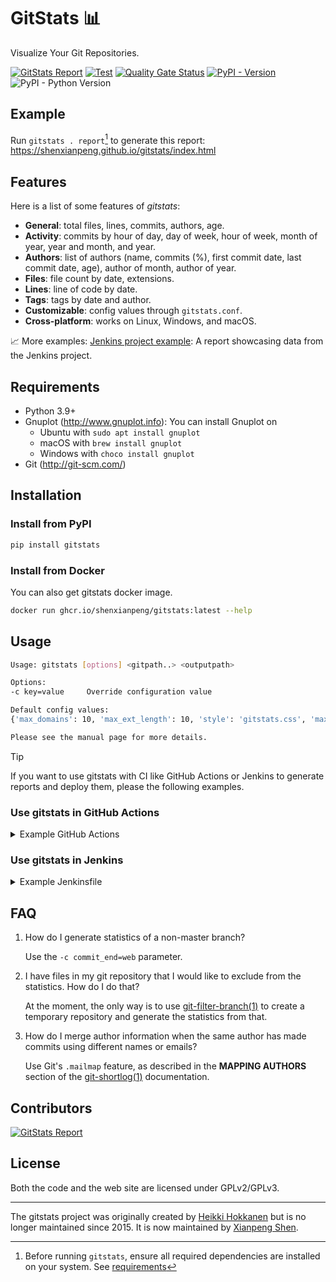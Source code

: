 # GitStats 📊

Visualize Your Git Repositories.

<!--[![PyPI - Downloads](https://img.shields.io/pypi/dm/gitstats?color=blue)](https://pypistats.org/packages/gitstats)-->
[![GitStats Report](https://img.shields.io/badge/GitStats_Report-passing-lightgreen?style=flat&&logo=git&&logoColor=white)](https://shenxianpeng.github.io/gitstats/index.html)
[![Test](https://github.com/shenxianpeng/gitstats/actions/workflows/test.yml/badge.svg)](https://github.com/shenxianpeng/gitstats/actions/workflows/test.yml)
[![Quality Gate Status](https://sonarcloud.io/api/project_badges/measure?project=shenxianpeng_gitstats&metric=alert_status)](https://sonarcloud.io/summary/new_code?id=shenxianpeng_gitstats)
[![PyPI - Version](https://img.shields.io/pypi/v/gitstats?color=blue)](https://pypi.org/project/gitstats/)
![PyPI - Python Version](https://img.shields.io/pypi/pyversions/gitstats)

## Example

Run `gitstats . report`[^1] to generate this report: https://shenxianpeng.github.io/gitstats/index.html

[^1]: Before running `gitstats`, ensure all required dependencies are installed on your system. See [requirements](#Requirements)

## Features

Here is a list of some features of _gitstats_:

* **General**: total files, lines, commits, authors, age.
* **Activity**: commits by hour of day, day of week, hour of week, month of year, year and month, and year.
* **Authors**: list of authors (name, commits (%), first commit date, last commit date, age), author of month, author of year.
* **Files**: file count by date, extensions.
* **Lines**: line of code by date.
* **Tags**: tags by date and author.
* **Customizable**: config values through `gitstats.conf`.
* **Cross-platform**: works on Linux, Windows, and macOS.

📈 More examples: [Jenkins project example](https://shenxianpeng.github.io/gitstats/examples/jenkins/index.html): A report showcasing data from the Jenkins project.

## Requirements

- Python 3.9+
- Gnuplot (http://www.gnuplot.info): You can install Gnuplot on
  - Ubuntu with `sudo apt install gnuplot`
  - macOS with `brew install gnuplot`
  - Windows with `choco install gnuplot`
- Git (http://git-scm.com/)

## Installation

### Install from PyPI

```bash
pip install gitstats
```

### Install from Docker

You can also get gitstats docker image.

```bash
docker run ghcr.io/shenxianpeng/gitstats:latest --help
```

## Usage

```bash
Usage: gitstats [options] <gitpath..> <outputpath>

Options:
-c key=value     Override configuration value

Default config values:
{'max_domains': 10, 'max_ext_length': 10, 'style': 'gitstats.css', 'max_authors': 20, 'authors_top': 5, 'commit_begin': '', 'commit_end': 'HEAD', 'linear_linestats': 1, 'project_name': '', 'processes': 8, 'start_date': ''}

Please see the manual page for more details.

```

> [!TIP]
> If you want to use gitstats with CI like GitHub Actions or Jenkins to generate reports and deploy them, please the following examples.

### Use gitstats in GitHub Actions

<details>
<summary>Example GitHub Actions</summary>

Use gitstats in GitHub Actions to generate reports and deploy them to GitHub Pages.

```yaml
name: GitStats Preview

on:
  cron:
    - cron: '0 0 * * 0'  # Run at every sunday at 00:00
  workflow_dispatch:

jobs:
  build:
    runs-on: ubuntu-latest

    steps:
    - name: Checkout Repository
      uses: actions/checkout@v4
      with:
        fetch-depth: 0 # get all history.

    - name: Install Dependencies
      run: |
        sudo apt-get update
        sudo apt-get install -y gnuplot

    - name: Generate GitStats Report
      run: |
        pipx install gitstats
        gitstats . gitstats-report

    - name: Deploy to GitHub Pages for view
      uses: peaceiris/actions-gh-pages@v4
      with:
        github_token: ${{ secrets.GITHUB_TOKEN }}
        publish_dir: gitstats-report
```
</details>

### Use gitstats in Jenkins

<details>
<summary>Example Jenkinsfile</summary>

Use gitstats in Jenkins to generate reports and publish them to Jenkins server.

```groovy
pipeline {
    agent any
    options {
        cron('0 0 * * 0')  // Run at every sunday at 00:00
    }
    stages {
        stage('Generate GitStats Report') {
            steps {
                checkout scm
                sh '''
                python3 -m venv venv
                source venv/bin/activate
                pip install gitstats
                gitstats . gitstats-report
                '''
            }
        }
        stage('Publish GitStats Report') {
            steps {
                publishHTML([allowMissing: false, alwaysLinkToLastBuild: true, keepAll: true, reportDir: 'gitstats-report', reportFiles: 'index.html', reportName: 'GitStats Report'])
            }
        }
    }
    post {
        always {
            cleanWs()
        }
    }
}
```
</details>

## FAQ

1. How do I generate statistics of a non-master branch?

    Use the `-c commit_end=web` parameter.

2. I have files in my git repository that I would like to exclude from the statistics. How do I do that?

    At the moment, the only way is to use [git-filter-branch(1)](https://git-scm.com/docs/git-filter-branch) to create a temporary repository and generate the statistics from that.

3. How do I merge author information when the same author has made commits using different names or emails?

    Use Git's `.mailmap` feature, as described in the **MAPPING AUTHORS** section of the [git-shortlog(1)](https://git-scm.com/docs/git-shortlog) documentation.

## Contributors

[![GitStats Report](https://contrib.rocks/image?repo=shenxianpeng/gitstats)](https://github.com/shenxianpeng/gitstats/graphs/contributors)

## License

Both the code and the web site are licensed under GPLv2/GPLv3.

---

The gitstats project was originally created by [H​eikki H​okkanen](https://github.com/hoxu) but is no longer maintained since 2015. It is now maintained by [Xianpeng Shen](https://github.com/shenxianpeng).
